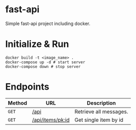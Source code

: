 # fast-api
Simple fast-api project including docker.

# Initialize & Run

```shell
docker build -t <image_name> .
docker-compose up -d # start server
docker-compose down # stop server
```

# Endpoints

| Method   | URL                                      | Description                              |
| -------- | ---------------------------------------- | ---------------------------------------- |
| `GET`    | [/api](http://127.0.0.1/api)                             | Retrieve all messages.                      |
| `GET`   | [/api/items/<pk:id>](http://127.0.0.1/api/items/1)                           | Get single item by id                     |